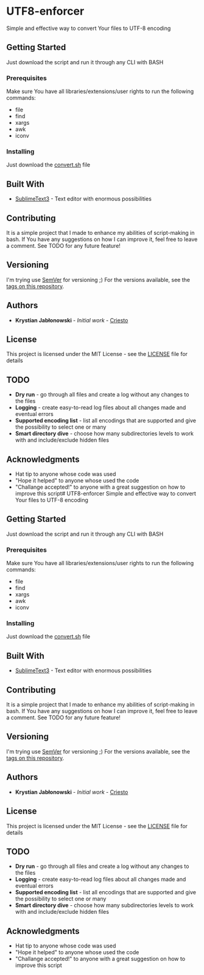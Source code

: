 # UTF8-enforcer
Simple and effective way to convert Your files to UTF-8 encoding

## Getting Started
Just download the script and run it through any CLI with BASH

### Prerequisites
Make sure You have all libraries/extensions/user rights to run the following commands: 
* file
* find
* xargs
* awk
* iconv

### Installing
Just download the [convert.sh](https://raw.githubusercontent.com/Criesto/UTF8-enforcer/master/convert.sh) file

## Built With
* [SublimeText3](https://www.sublimetext.com/3) - Text editor with enormous possibilities

## Contributing
It is a simple project that I made to enhance my abilities of script-making in bash. If You have any suggestions on how I can improve it, feel free to leave a comment. See TODO for any future feature!

## Versioning
I'm trying use [SemVer](http://semver.org/) for versioning ;) 
For the versions available, see the [tags on this repository](https://github.com/your/project/tags). 

## Authors
* **Krystian Jabłonowski** - *Initial work* - [Criesto](https://github.com/Criesto)

## License
This project is licensed under the MIT License - see the [LICENSE](https://raw.githubusercontent.com/Criesto/UTF8-enforcer/master/LICENSE) file for details

## TODO
* **Dry run** - go through all files and create a log without any changes to the files
* **Logging** - create easy-to-read log files about all changes made and eventual errors
* **Supported encoding list** - list all encodings that are supported and give the possibility to select one or many
* **Smart directory dive** - choose how many subdirectories levels to work with and include/exclude hidden files

## Acknowledgments
* Hat tip to anyone whose code was used
* "Hope it helped" to anyone whose used the code
* "Challange accepted!" to anyone with a great suggestion on how to improve this script# UTF8-enforcer
Simple and effective way to convert Your files to UTF-8 encoding

## Getting Started
Just download the script and run it through any CLI with BASH

### Prerequisites
Make sure You have all libraries/extensions/user rights to run the following commands: 
* file
* find
* xargs
* awk
* iconv

### Installing
Just download the [convert.sh](https://raw.githubusercontent.com/Criesto/UTF8-enforcer/master/convert.sh) file

## Built With
* [SublimeText3](https://www.sublimetext.com/3) - Text editor with enormous possibilities

## Contributing
It is a simple project that I made to enhance my abilities of script-making in bash. If You have any suggestions on how I can improve it, feel free to leave a comment. See TODO for any future feature!

## Versioning
I'm trying use [SemVer](http://semver.org/) for versioning ;) 
For the versions available, see the [tags on this repository](https://github.com/your/project/tags). 

## Authors
* **Krystian Jabłonowski** - *Initial work* - [Criesto](https://github.com/Criesto)

## License
This project is licensed under the MIT License - see the [LICENSE](https://raw.githubusercontent.com/Criesto/UTF8-enforcer/master/LICENSE) file for details

## TODO
* **Dry run** - go through all files and create a log without any changes to the files
* **Logging** - create easy-to-read log files about all changes made and eventual errors
* **Supported encoding list** - list all encodings that are supported and give the possibility to select one or many
* **Smart directory dive** - choose how many subdirectories levels to work with and include/exclude hidden files

## Acknowledgments
* Hat tip to anyone whose code was used
* "Hope it helped" to anyone whose used the code
* "Challange accepted!" to anyone with a great suggestion on how to improve this script
